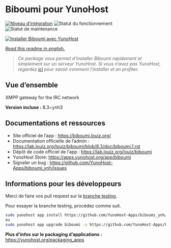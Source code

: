 <!--
N.B.: This README was automatically generated by https://github.com/YunoHost/apps/tree/master/tools/README-generator
It shall NOT be edited by hand.
-->

# Biboumi pour YunoHost

[![Niveau d’intégration](https://dash.yunohost.org/integration/biboumi.svg)](https://dash.yunohost.org/appci/app/biboumi) ![Statut du fonctionnement](https://ci-apps.yunohost.org/ci/badges/biboumi.status.svg) ![Statut de maintenance](https://ci-apps.yunohost.org/ci/badges/biboumi.maintain.svg)

[![Installer Biboumi avec YunoHost](https://install-app.yunohost.org/install-with-yunohost.svg)](https://install-app.yunohost.org/?app=biboumi)

*[Read this readme in english.](./README.md)*

> *Ce package vous permet d’installer Biboumi rapidement et simplement sur un serveur YunoHost.
Si vous n’avez pas YunoHost, regardez [ici](https://yunohost.org/#/install) pour savoir comment l’installer et en profiter.*

## Vue d’ensemble

XMPP gateway for the IRC network

**Version incluse :** 8.3~ynh3
## Documentations et ressources

* Site officiel de l’app : <https://biboumi.louiz.org/>
* Documentation officielle de l’admin : <https://lab.louiz.org/louiz/biboumi/blob/8.3/doc/biboumi.1.rst>
* Dépôt de code officiel de l’app : <https://lab.louiz.org/louiz/biboumi>
* YunoHost Store: <https://apps.yunohost.org/app/biboumi>
* Signaler un bug : <https://github.com/YunoHost-Apps/biboumi_ynh/issues>

## Informations pour les développeurs

Merci de faire vos pull request sur la [branche testing](https://github.com/YunoHost-Apps/biboumi_ynh/tree/testing).

Pour essayer la branche testing, procédez comme suit.

``` bash
sudo yunohost app install https://github.com/YunoHost-Apps/biboumi_ynh/tree/testing --debug
ou
sudo yunohost app upgrade biboumi -u https://github.com/YunoHost-Apps/biboumi_ynh/tree/testing --debug
```

**Plus d’infos sur le packaging d’applications :** <https://yunohost.org/packaging_apps>